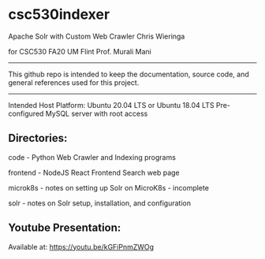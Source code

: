 # csc530indexer

Apache Solr with Custom Web Crawler
Chris Wieringa

for CSC530 FA20
UM Flint
Prof. Murali Mani

------------------------------------------------------

This github repo is intended to keep the documentation, source code, and general references used for this project.

------------------------------------------------------
Intended Host Platform:
  Ubuntu 20.04 LTS or Ubuntu 18.04 LTS
  Pre-configured MySQL server with root access


Directories:
------------------------------------------------------
code - Python Web Crawler and Indexing programs

frontend - NodeJS React Frontend Search web page

microk8s - notes on setting up Solr on MicroK8s - incomplete

solr - notes on Solr setup, installation, and configuration

Youtube Presentation:
------------------------------------------------------
Available at: https://youtu.be/kGFiPnmZWOg
